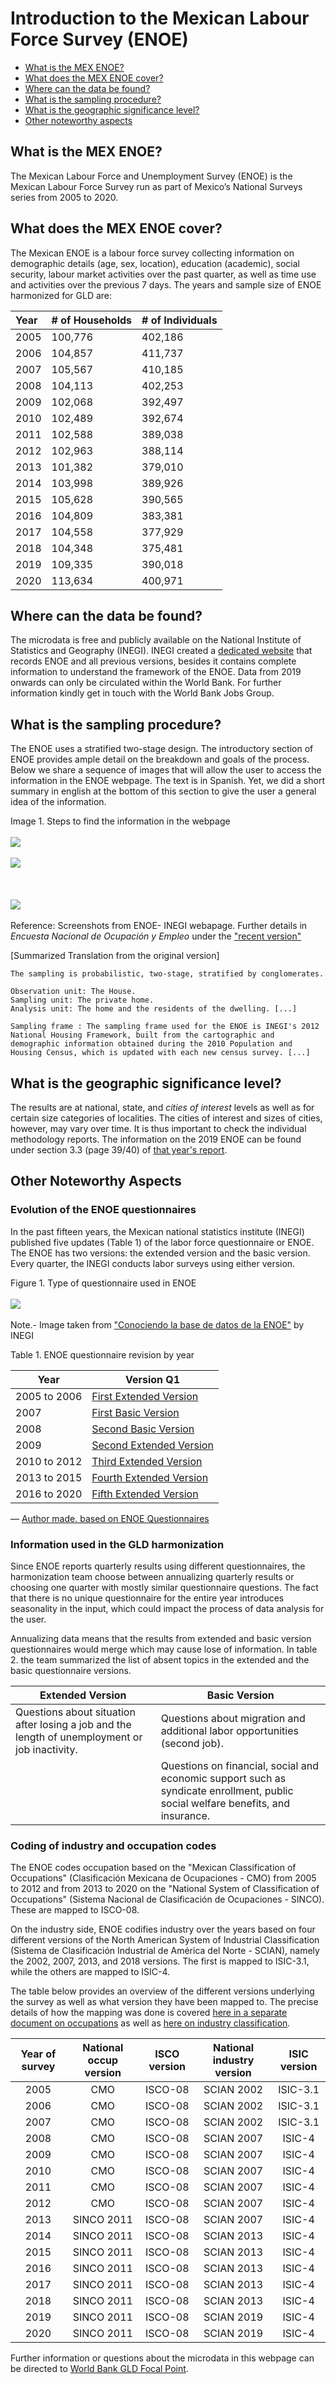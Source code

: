 Introduction to the Mexican Labour Force Survey (ENOE)
================

- [What is the MEX ENOE?](#what-is-the-mex-enoe)
- [What does the MEX ENOE cover?](#what-does-the-mex-enoe-cover)
- [Where can the data be found?](#where-can-the-data-be-found)
- [What is the sampling procedure?](#what-is-the-sampling-procedure)
- [What is the geographic significance level?](#what-is-the-geographic-significance-level)
- [Other noteworthy aspects](#other-noteworthy-aspects)

## What is the MEX ENOE?

The Mexican Labour Force and Unemployment Survey (ENOE) is the Mexican Labour Force Survey run as part of Mexico’s National Surveys series from 2005 to 2020.

## What does the MEX ENOE cover?

The Mexican ENOE is a labour force survey collecting information on demographic details (age, sex, location), education (academic), social security, labour market activities over the past quarter, as well as time use and activities over the previous 7 days. The years and sample size of ENOE harmonized for GLD are:

| Year	| # of Households	| # of Individuals	|
| :-------	| :--------		| :--------	 	|
| 2005	| 100,776	| 402,186	|
| 2006	| 104,857	| 411,737	|
| 2007	| 105,567	| 410,185	|
| 2008	| 104,113	| 402,253	|
| 2009	| 102,068	| 392,497	|
| 2010	| 102,489	| 392,674	|
| 2011	| 102,588	| 389,038	|
| 2012	| 102,963	| 388,114	|
| 2013	| 101,382	| 379,010	|
| 2014	| 103,998	| 389,926	|
| 2015	| 105,628	| 390,565	|
| 2016	| 104,809	| 383,381	|
| 2017	| 104,558	| 377,929 |
| 2018	| 104,348	| 375,481 |
| 2019	| 109,335	| 390,018 |
| 2020	| 113,634	| 400,971 |

## Where can the data be found?

The microdata is free and publicly available on the National Institute of Statistics and Geography (INEGI). INEGI created a [dedicated website](https://www.inegi.org.mx/programas/enoe/15ymas/#Microdatos) that records ENOE and all previous versions, besides it contains complete information to understand the framework of the ENOE. Data from 2019 onwards can only be circulated within the World Bank. For further information kindly get in touch with the World Bank Jobs Group. 

## What is the sampling procedure?

The ENOE uses a stratified two-stage design. The introductory section of ENOE provides ample detail on the breakdown and goals of the process. Below we share a sequence of images that will allow the user to access the information in the ENOE webpage. The text is in Spanish. Yet, we did a short summary in english at the bottom of this section to give the user a general idea of the information.  


Image 1. Steps to find the information in the webpage
<br></br>
![](/Support/Country%20Survey%20Details/MEX/ENOE/utilities/ENOE_intro.png)
<br></br>
![](/Support/Country%20Survey%20Details/MEX/ENOE/utilities/ENOE_intro2.png)
<br></br>
<br></br>
![](/Support/Country%20Survey%20Details/MEX/ENOE/utilities/ENOE_intro3.png)
<br></br>
Reference: Screenshots from ENOE- INEGI webapage. Further details in *Encuesta Nacional de Ocupación y Empleo* under the ["recent version"](https://www.inegi.org.mx/programas/enoe/15ymas/) 


[Summarized Translation from the original version]

    The sampling is probabilistic, two-stage, stratified by conglomerates.

    Observation unit: The House.
    Sampling unit: The private home.
    Analysis unit: The home and the residents of the dwelling. [...]

    Sampling frame : The sampling frame used for the ENOE is INEGI's 2012 National Housing Framework, built from the cartographic and demographic information obtained during the 2010 Population and Housing Census, which is updated with each new census survey. [...]

## What is the geographic significance level?

The results are at national, state, and *cities of interest* levels as well as for certain size categories of localities. The cities of interest and sizes of cities, however, may vary over time. It is thus important to check the individual methodology reports. The information on the 2019 ENOE can be found under section 3.3 (page 39/40) of [that year's report](https://www.inegi.org.mx/app/biblioteca/ficha.html?upc=702825190613).

## Other Noteworthy Aspects 

### Evolution of the ENOE questionnaires

In the past fifteen years, the Mexican national statistics institute
(INEGI) published five updates (Table 1) of the labor force questionnaire or
ENOE. The ENOE has two versions: the extended version and the basic
version. Every quarter, the INEGI conducts labor surveys using either
version.

Figure 1. Type of questionnaire used in ENOE
<br></br>
![](/Support/Country%20Survey%20Details/MEX/ENOE/utilities/ENOEversions.png)
<br></br>
Note.- Image taken from ["Conociendo la base de datos de la ENOE"](https://www.inegi.org.mx/contenidos/programas/enoe/15ymas/doc/con_basedatos_proy2010.pdf) by INEGI

Table 1. ENOE questionnaire revision by year

| Year         | Version Q1                                                                                            |
| ------------ | ----------------------------------------------------------------------------------------------------- |
| 2005 to 2006 | [First Extended Version](https://www.inegi.org.mx/contenidos/programas/enoe/15ymas/doc/c_amp_v1.pdf)  |
| 2007         | [First Basic Version](https://www.inegi.org.mx/contenidos/programas/enoe/15ymas/doc/c_bas_v1.pdf)     |
| 2008         | [Second Basic Version](https://www.inegi.org.mx/contenidos/programas/enoe/15ymas/doc/c_bas_v2.pdf)    |
| 2009         | [Second Extended Version](https://www.inegi.org.mx/contenidos/programas/enoe/15ymas/doc/c_amp_v2.pdf) |
| 2010 to 2012 | [Third Extended Version](https://www.inegi.org.mx/contenidos/programas/enoe/15ymas/doc/c_amp_v3.pdf)  |
| 2013 to 2015 | [Fourth Extended Version](https://www.inegi.org.mx/contenidos/programas/enoe/15ymas/doc/c_amp_v4.pdf) |
| 2016 to 2020 | [Fifth Extended Version](https://www.inegi.org.mx/contenidos/programas/enoe/15ymas/doc/c_amp_v5.pdf)  |

— [Author made. based on ENOE
Questionnaires](https://www.inegi.org.mx/programas/enoe/15ymas/)

### Information used in the GLD harmonization

Since ENOE reports quarterly results using different questionnaires, the 
harmonization team choose between annualizing quarterly results or choosing 
one quarter with mostly similar questionnaire questions. The fact that there 
is no unique questionnaire for the entire year introduces seasonality in 
the input, which could impact the process of data analysis for the user.

Annualizing data means that the results from extended and basic version 
questionnaires would merge which may cause lose of information. In table 2. 
the team summarized the list of absent topics in the extended and 
the basic questionnaire versions.

| Extended Version                                                                               | Basic Version                                                                                                                    |
| ---------------------------------------------------------------------------------------------- | -------------------------------------------------------------------------------------------------------------------------------- |
| Questions about situation after losing a job and the length of unemployment or job inactivity. | Questions about migration and additional labor opportunities (second job).                                                       |
|                                                                                                | Questions on financial, social and economic support such as syndicate enrollment, public social welfare benefits, and insurance. |

### Coding of industry and occupation codes

The ENOE codes occupation based on the "Mexican Classification of Occupations" (Clasificación Mexicana de Ocupaciones - CMO) from 2005 to 2012 and from 2013 to 2020 on the "National System of Classification of Occupations" (Sistema Nacional de Clasificación de Ocupaciones - SINCO). These are mapped to ISCO-08. 

On the industry side, ENOE codifies industry over the years based on four different versions of the North American System of Industrial Classification (Sistema de Clasificación Industrial de América del Norte - SCIAN), namely the 2002, 2007, 2013, and 2018 versions. The first is mapped to ISIC-3.1, while the others are mapped to ISIC-4. 

The table below provides an overview of the different versions underlying the survey as well as what version they have been mapped to. The precise details of how the mapping was done is covered [here in a separate document on occupations](Correspondence_occup_ISCO.md) as well as [here on industry classification](Correspondence_NAICS_ISIC.md).


| Year of survey	| National occup version	| ISCO version	| National industry version	| ISIC version	|
| :----:		| :----:			| :----:	| :----:			| :----:	|
| 2005			| CMO 				| ISCO-08	| SCIAN 2002			| ISIC-3.1	|
| 2006			| CMO				| ISCO-08	| SCIAN 2002			| ISIC-3.1	|
| 2007			| CMO				| ISCO-08	| SCIAN 2002			| ISIC-3.1	|
| 2008			| CMO				| ISCO-08	| SCIAN 2007			| ISIC-4	|
| 2009			| CMO				| ISCO-08	| SCIAN 2007			| ISIC-4	|
| 2010			| CMO				| ISCO-08	| SCIAN 2007			| ISIC-4	|
| 2011			| CMO				| ISCO-08	| SCIAN 2007			| ISIC-4	|
| 2012			| CMO				| ISCO-08	| SCIAN 2007			| ISIC-4	|
| 2013			| SINCO 2011			| ISCO-08	| SCIAN 2007			| ISIC-4	|
| 2014			| SINCO 2011			| ISCO-08	| SCIAN 2013			| ISIC-4	|
| 2015			| SINCO 2011			| ISCO-08	| SCIAN 2013			| ISIC-4	|
| 2016			| SINCO 2011			| ISCO-08	| SCIAN 2013			| ISIC-4	|
| 2017			| SINCO 2011			| ISCO-08	| SCIAN 2013			| ISIC-4	|
| 2018			| SINCO 2011			| ISCO-08	| SCIAN 2013			| ISIC-4	|
| 2019			| SINCO 2011			| ISCO-08	| SCIAN 2019			| ISIC-4	|
| 2020			| SINCO 2011			| ISCO-08	| SCIAN 2019			| ISIC-4	|


Further information or questions about the microdata in this webpage can be directed to [World Bank GLD Focal Point](mailto:gld@worldbank.org).
